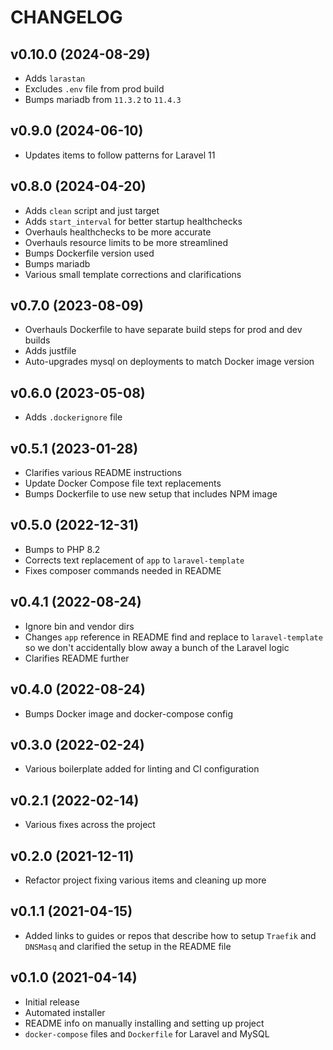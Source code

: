 # CHANGELOG

## v0.10.0 (2024-08-29)

- Adds `larastan`
- Excludes `.env` file from prod build
- Bumps mariadb from `11.3.2` to `11.4.3`

## v0.9.0 (2024-06-10)

- Updates items to follow patterns for Laravel 11

## v0.8.0 (2024-04-20)

- Adds `clean` script and just target
- Adds `start_interval` for better startup healthchecks
- Overhauls healthchecks to be more accurate
- Overhauls resource limits to be more streamlined
- Bumps Dockerfile version used
- Bumps mariadb
- Various small template corrections and clarifications

## v0.7.0 (2023-08-09)

- Overhauls Dockerfile to have separate build steps for prod and dev builds
- Adds justfile
- Auto-upgrades mysql on deployments to match Docker image version

## v0.6.0 (2023-05-08)

- Adds `.dockerignore` file

## v0.5.1 (2023-01-28)

- Clarifies various README instructions
- Update Docker Compose file text replacements
- Bumps Dockerfile to use new setup that includes NPM image

## v0.5.0 (2022-12-31)

- Bumps to PHP 8.2
- Corrects text replacement of `app` to `laravel-template`
- Fixes composer commands needed in README

## v0.4.1 (2022-08-24)

- Ignore bin and vendor dirs
- Changes `app` reference in README find and replace to `laravel-template` so we don't accidentally blow away a bunch of the Laravel logic
- Clarifies README further

## v0.4.0 (2022-08-24)

- Bumps Docker image and docker-compose config

## v0.3.0 (2022-02-24)

- Various boilerplate added for linting and CI configuration

## v0.2.1 (2022-02-14)

- Various fixes across the project

## v0.2.0 (2021-12-11)

- Refactor project fixing various items and cleaning up more

## v0.1.1 (2021-04-15)

- Added links to guides or repos that describe how to setup `Traefik` and `DNSMasq` and clarified the setup in the README file

## v0.1.0 (2021-04-14)

- Initial release
- Automated installer
- README info on manually installing and setting up project
- `docker-compose` files and `Dockerfile` for Laravel and MySQL
